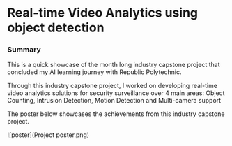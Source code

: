 # Real-time Video Analytics using object detection

### Summary

This is a quick showcase of the month long industry capstone project that concluded my AI learning journey with Republic Polytechnic.

Through this industry capstone project, I worked on developing real-time video analytics solutions for security surveillance over 4 main areas: Object Counting, Intrusion Detection, Motion Detection and Multi-camera support

The poster below showcases the achievements from this industry capstone project.

![poster](Project poster.png)
